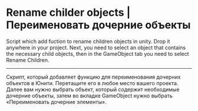 # Rename childer objects | Переименовать дочерние объекты
Script which add fuction to rename children objects in unity.
Drop it anywhere in your project. Next, you need to select an object that contains the necessary child objects, then in the GameObject tab you need to select Rename Children.

---------------------------------------------------------------------------------------------------------------------------------------------------------------------------------
Скрипт, который добавляет функцию для переименования дочерних объектов в Юнити.
Перетащите его в любое место вашего проекта. Далее вам нужно выбрать объект, который содержит необходимые дочерние объекты, затем во вкладке GameObject нужно выбрать «Переименовать дочерние элементы».
